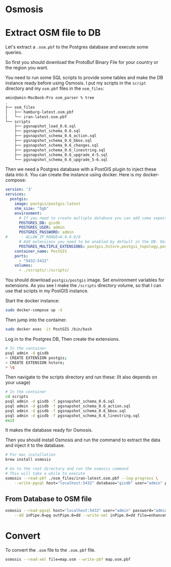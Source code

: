 # Osmosis

# Extract OSM file to DB

Let's extract a `.osm.pbf` to the Postgres database and execute some queries.

So first you should download the ProtoBuf Binary File for your country or the region you want. 

You need to run some SQL scripts to provide some tables and make the DB instance ready before using Osmosis. I put my scripts in the `script` directory and my `osm.pbf` files in the `osm_files`:

```bash
amin@amin-MacBook-Pro osm_parser % tree
.
├── osm_files
│   ├── hamburg-latest.osm.pbf
│   └── iran-latest.osm.pbf
└── scripts
    ├── pgsnapshot_load_0.6.sql
    ├── pgsnapshot_schema_0.6.sql
    ├── pgsnapshot_schema_0.6_action.sql
    ├── pgsnapshot_schema_0.6_bbox.sql
    ├── pgsnapshot_schema_0.6_changes.sql
    ├── pgsnapshot_schema_0.6_linestring.sql
    ├── pgsnapshot_schema_0.6_upgrade_4-5.sql
    └── pgsnapshot_schema_0.6_upgrade_5-6.sql
```

Then we need a Postgres database with a PostGIS plugin to inject these data into it. You can create the instance using docker. Here is my docker-compose:

```yaml
version: '3'
services:
  postgis:
    image: postgis/postgis:latest
    shm_size: "3gb"
    environment:
      # If you need to create multiple database you can add coma separated databases eg gis,data
      POSTGRES_DB: gisdb
      POSTGRES_USER: admin
      POSTGRES_PASSWORD: admin
#      - ALLOW_IP_RANGE=0.0.0.0/0
      # Add extensions you need to be enabled by default in the DB. Default are the five specified below
      POSTGRES_MULTIPLE_EXTENSIONS: postgis,hstore,postgis_topology,postgis_raster,pgrouting
    container_name: PostGIS
    ports:
      - "5432:5432"
    volumes:
      - ./scripts/:/scripts/
```

You should download `postgis/postgis` image. Set environment variables for extensions. As you see I make the `/scripts` directory volume, so that I can use that scripts in my PostGIS instance.

Start the docker instance:

```bash
sudo docker-compose up -d
```

Then jump into the container.

```bash
sudo docker exec -it PostGIS /bin/bash
```

Log in to the Postgres DB, Then create the extensions.

```bash
# In the container
psql admin -d gisdb
> CREATE EXTENSION postgis;
> CREATE EXTENSION hstore;
> \q
```

Then navigate to the scripts directory and run these: (It also depends on your usage)

```bash
# In the container
cd scripts
psql admin -d gisdb -f pgsnapshot_schema_0.6.sql
psql admin -d gisdb -f pgsnapshot_schema_0.6_action.sql
psql admin -d gisdb -f pgsnapshot_schema_0.6_bbox.sql
psql admin -d gisdb -f pgsnapshot_schema_0.6_linestring.sql
exit
```

It makes the database ready for Osmosis.

Then you should install Osmosis and run the command to extract the data and inject it to the database.

```bash
# For mac installation
brew install osmosis

# Go to the root directory and run the osmosis command
# This will take a while to execute
osmosis --read-pbf ./osm_files/iran-latest.osm.pbf --log-progress \
	--write-pgsql host="localhost:5432" database="gisdb" user="admin" password="admin"
```

## From Database to OSM file

```bash
osmosis --read-pgsql host="localhost:5432" user="admin" password="admin" database="cobbler_db" outPipe.0=pg \
    --dd inPipe.0=pg outPipe.0=dd --write-xml inPipe.0=dd file=enhancement.osm
```

# Convert

To convert the `.osm` file to the `.osm.pbf` file.

```bash
osmosis --read-xml file=map.osm --write-pbf map.osm.pbf
```